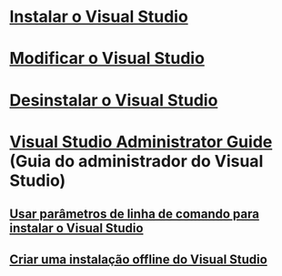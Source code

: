 # [Instalar o Visual Studio](install-visual-studio.md)
# [Modificar o Visual Studio](modify-visual-studio.md)
# [Desinstalar o Visual Studio](uninstall-visual-studio.md)
# [Visual Studio Administrator Guide](visual-studio-administrator-guide.md) (Guia do administrador do Visual Studio)
## [Usar parâmetros de linha de comando para instalar o Visual Studio](use-command-line-parameters-to-install-visual-studio.md)
## [Criar uma instalação offline do Visual Studio](create-an-offline-installation-of-visual-studio.md)

<!--HONumber=Feb17_HO4-->


